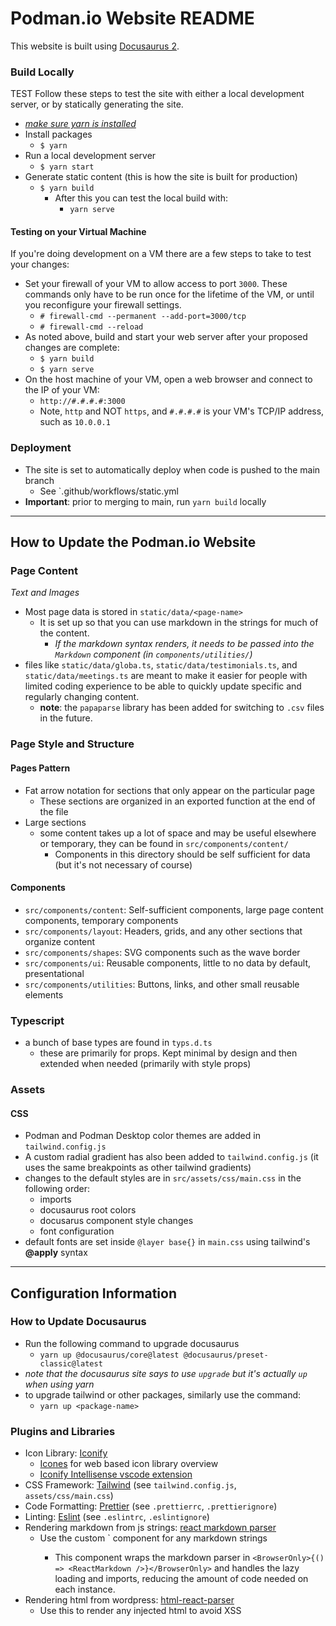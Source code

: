 # Podman.io Website README

This website is built using [Docusaurus 2](https://docusaurus.io/).

### Build Locally
TEST
Follow these steps to test the site with either a local development server, or by statically generating the site.

- [_make sure yarn is installed_](https://classic.yarnpkg.com/lang/docs/install/)
- Install packages
  - `$ yarn`
- Run a local development server
  - `$ yarn start`
- Generate static content (this is how the site is built for production)
  - `$ yarn build`
    - After this you can test the local build with:
      - `yarn serve`

#### Testing on your Virtual Machine

If you're doing development on a VM there are a few steps to take to test your changes:

- Set your firewall of your VM to allow access to port `3000`. These commands only have to be run once for the lifetime of the VM, or until you reconfigure your firewall settings.
  - `# firewall-cmd --permanent --add-port=3000/tcp`
  - `# firewall-cmd --reload`
- As noted above, build and start your web server after your proposed changes are complete:
  - `$ yarn build`
  - `$ yarn serve`
- On the host machine of your VM, open a web browser and connect to the IP of your VM:
  - `http://#.#.#.#:3000`
  - Note, `http` and NOT `https`, and `#.#.#.#` is your VM's TCP/IP address, such as `10.0.0.1`

### Deployment

- The site is set to automatically deploy when code is pushed to the main branch
  - See `.github/workflows/static.yml
- **Important**: prior to merging to main, run `yarn build` locally

---

## How to Update the Podman.io Website

### Page Content

_Text and Images_

- Most page data is stored in `static/data/<page-name>`
  - It is set up so that you can use markdown in the strings for much of the content.
    - _If the markdown syntax renders, it needs to be passed into the `Markdown` component (in `components/utilities/`)_
- files like `static/data/globa.ts`, `static/data/testimonials.ts`, and `static/data/meetings.ts` are meant to make it easier for people with limited coding experience to be able to quickly update specific and regularly changing content.
  - **note**: the `papaparse` library has been added for switching to `.csv` files in the future.

### Page Style and Structure

#### Pages Pattern

- Fat arrow notation for sections that only appear on the particular page
  - These sections are organized in an exported function at the end of the file
- Large sections
  - some content takes up a lot of space and may be useful elsewhere or temporary, they can be found in `src/components/content/`
    - Components in this directory should be self sufficient for data (but it's not necessary of course)

#### Components

- `src/components/content`: Self-sufficient components, large page content components, temporary components
- `src/components/layout`: Headers, grids, and any other sections that organize content
- `src/components/shapes`: SVG components such as the wave border
- `src/components/ui`: Reusable components, little to no data by default, presentational
- `src/components/utilities`: Buttons, links, and other small reusable elements

### Typescript

- a bunch of base types are found in `typs.d.ts`
  - these are primarily for props. Kept minimal by design and then extended when needed (primarily with style props)

### Assets

#### CSS

- Podman and Podman Desktop color themes are added in `tailwind.config.js`
- A custom radial gradient has also been added to `tailwind.config.js` (it uses the same breakpoints as other tailwind gradients)
- changes to the default styles are in `src/assets/css/main.css` in the following order:
  - imports
  - docusaurus root colors
  - docusarus component style changes
  - font configuration
- default fonts are set inside `@layer base{}` in `main.css` using tailwind's **@apply** syntax

---

## Configuration Information

### How to Update Docusaurus

- Run the following command to upgrade docusaurus
  - `yarn up @docusaurus/core@latest @docusaurus/preset-classic@latest`
- _note that the docusaurus site says to use `upgrade` but it's actually `up` when using yarn_
- to upgrade tailwind or other packages, similarly use the command:
  - `yarn up <package-name>`

### Plugins and Libraries

- Icon Library: [Iconify](https://iconify.design/)
  - [Icones](https://icones.js.org/) for web based icon library overview
  - [Iconify Intellisense vscode extension](https://marketplace.visualstudio.com/items?itemName=antfu.iconify)
- CSS Framework: [Tailwind](https://tailwindcss.com/) (see `tailwind.config.js`, `assets/css/main.css`)
- Code Formatting: [Prettier](https://prettier.io/) (see `.prettierrc`, `.prettierignore`)
- Linting: [Eslint](https://eslint.org/) (see `.eslintrc`, `.eslintignore`)
- Rendering markdown from js strings: [react markdown parser](https://github.com/remarkjs/react-markdown)
  - Use the custom `<Markdown text="..." styles="..." /> component for any markdown strings
    - This component wraps the markdown parser in `<BrowserOnly>{() => <ReactMarkdown />}</BrowserOnly>` and handles the lazy loading and imports, reducing the amount of code needed on each instance.
- Rendering html from wordpress: [html-react-parser](https://www.npmjs.com/package/html-react-parser)
  - Use this to render any injected html to avoid XSS

